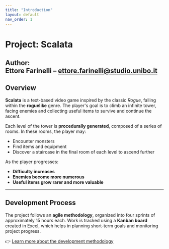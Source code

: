 ```yaml
---
title: "Introduction"
layout: default
nav_order: 1
---
```


# Project: Scalata

**Author**:  
Ettore Farinelli – [ettore.farinelli@studio.unibo.it](mailto:ettore.farinelli@studio.unibo.it)
---

## Overview

**Scalata** is a text-based video game inspired by the classic *Rogue*, falling within the **roguelike** genre. The player's goal is to climb an infinite tower, facing enemies and collecting useful items to survive and continue the ascent.

Each level of the tower is **procedurally generated**, composed of a series of rooms. In these rooms, the player may:

- Encounter monsters
- Find items and equipment
- Discover a staircase in the final room of each level to ascend further

As the player progresses:

- **Difficulty increases**
- **Enemies become more numerous**
- **Useful items grow rarer and more valuable**

---

## Development Process

The project follows an **agile methodology**, organized into four sprints of approximately 15 hours each. Work is tracked using a **Kanban board** created in Excel, which helps in planning short-term goals and monitoring project progress.

👉 [Learn more about the development methodology](01_development_process)
